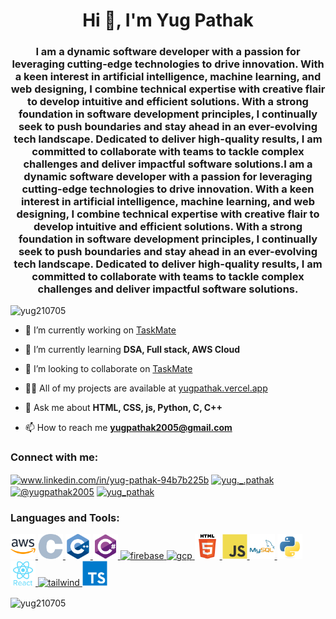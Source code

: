<h1 align="center">Hi 👋, I'm Yug Pathak</h1>
<h3 align="center">I am a dynamic software developer with a passion for leveraging cutting-edge technologies to drive innovation. With a keen interest in artificial intelligence, machine learning, and web designing, I combine technical expertise with creative flair to develop intuitive and efficient solutions. With a strong foundation in software development principles, I continually seek to push boundaries and stay ahead in an ever-evolving tech landscape. Dedicated to deliver high-quality results, I am committed to collaborate with teams to tackle complex challenges and deliver impactful software solutions.I am a dynamic software developer with a passion for leveraging cutting-edge technologies to drive innovation. With a keen interest in artificial intelligence, machine learning, and web designing, I combine technical expertise with creative flair to develop intuitive and efficient solutions. With a strong foundation in software development principles, I continually seek to push boundaries and stay ahead in an ever-evolving tech landscape. Dedicated to deliver high-quality results, I am committed to collaborate with teams to tackle complex challenges and deliver impactful software solutions.</h3>

<p align="left"> <img src="https://komarev.com/ghpvc/?username=yug210705&label=Profile%20views&color=0e75b6&style=flat" alt="yug210705" /> </p>

- 🔭 I’m currently working on [TaskMate](task-mate-beta.vercel.app)

- 🌱 I’m currently learning **DSA, Full stack, AWS Cloud**

- 👯 I’m looking to collaborate on [TaskMate](task-mate-beta.vercel.app)

- 👨‍💻 All of my projects are available at [yugpathak.vercel.app](yugpathak.vercel.app)

- 💬 Ask me about **HTML, CSS, js, Python, C, C++**

- 📫 How to reach me **yugpathak2005@gmail.com**

<h3 align="left">Connect with me:</h3>
<p align="left">
<a href="https://linkedin.com/in/www.linkedin.com/in/yug-pathak-94b7b225b" target="blank"><img align="center" src="https://raw.githubusercontent.com/rahuldkjain/github-profile-readme-generator/master/src/images/icons/Social/linked-in-alt.svg" alt="www.linkedin.com/in/yug-pathak-94b7b225b" height="30" width="40" /></a>
<a href="https://instagram.com/yug._.pathak" target="blank"><img align="center" src="https://raw.githubusercontent.com/rahuldkjain/github-profile-readme-generator/master/src/images/icons/Social/instagram.svg" alt="yug._.pathak" height="30" width="40" /></a>
<a href="https://www.hackerrank.com/@yugpathak2005" target="blank"><img align="center" src="https://raw.githubusercontent.com/rahuldkjain/github-profile-readme-generator/master/src/images/icons/Social/hackerrank.svg" alt="@yugpathak2005" height="30" width="40" /></a>
<a href="https://www.leetcode.com/yug_pathak" target="blank"><img align="center" src="https://raw.githubusercontent.com/rahuldkjain/github-profile-readme-generator/master/src/images/icons/Social/leet-code.svg" alt="yug_pathak" height="30" width="40" /></a>
</p>

<h3 align="left">Languages and Tools:</h3>
<p align="left"> <a href="https://aws.amazon.com" target="_blank" rel="noreferrer"> <img src="https://raw.githubusercontent.com/devicons/devicon/master/icons/amazonwebservices/amazonwebservices-original-wordmark.svg" alt="aws" width="40" height="40"/> </a> <a href="https://www.cprogramming.com/" target="_blank" rel="noreferrer"> <img src="https://raw.githubusercontent.com/devicons/devicon/master/icons/c/c-original.svg" alt="c" width="40" height="40"/> </a> <a href="https://www.w3schools.com/cpp/" target="_blank" rel="noreferrer"> <img src="https://raw.githubusercontent.com/devicons/devicon/master/icons/cplusplus/cplusplus-original.svg" alt="cplusplus" width="40" height="40"/> </a> <a href="https://www.w3schools.com/cs/" target="_blank" rel="noreferrer"> <img src="https://raw.githubusercontent.com/devicons/devicon/master/icons/csharp/csharp-original.svg" alt="csharp" width="40" height="40"/> </a> <a href="https://firebase.google.com/" target="_blank" rel="noreferrer"> <img src="https://www.vectorlogo.zone/logos/firebase/firebase-icon.svg" alt="firebase" width="40" height="40"/> </a> <a href="https://cloud.google.com" target="_blank" rel="noreferrer"> <img src="https://www.vectorlogo.zone/logos/google_cloud/google_cloud-icon.svg" alt="gcp" width="40" height="40"/> </a> <a href="https://www.w3.org/html/" target="_blank" rel="noreferrer"> <img src="https://raw.githubusercontent.com/devicons/devicon/master/icons/html5/html5-original-wordmark.svg" alt="html5" width="40" height="40"/> </a> <a href="https://developer.mozilla.org/en-US/docs/Web/JavaScript" target="_blank" rel="noreferrer"> <img src="https://raw.githubusercontent.com/devicons/devicon/master/icons/javascript/javascript-original.svg" alt="javascript" width="40" height="40"/> </a> <a href="https://www.mysql.com/" target="_blank" rel="noreferrer"> <img src="https://raw.githubusercontent.com/devicons/devicon/master/icons/mysql/mysql-original-wordmark.svg" alt="mysql" width="40" height="40"/> </a> <a href="https://www.python.org" target="_blank" rel="noreferrer"> <img src="https://raw.githubusercontent.com/devicons/devicon/master/icons/python/python-original.svg" alt="python" width="40" height="40"/> </a> <a href="https://reactjs.org/" target="_blank" rel="noreferrer"> <img src="https://raw.githubusercontent.com/devicons/devicon/master/icons/react/react-original-wordmark.svg" alt="react" width="40" height="40"/> </a> <a href="https://tailwindcss.com/" target="_blank" rel="noreferrer"> <img src="https://www.vectorlogo.zone/logos/tailwindcss/tailwindcss-icon.svg" alt="tailwind" width="40" height="40"/> </a> <a href="https://www.typescriptlang.org/" target="_blank" rel="noreferrer"> <img src="https://raw.githubusercontent.com/devicons/devicon/master/icons/typescript/typescript-original.svg" alt="typescript" width="40" height="40"/> </a> </p>

<p><img align="center" src="https://github-readme-stats.vercel.app/api/top-langs?username=yug210705&show_icons=true&locale=en&layout=compact" alt="yug210705" /></p>
